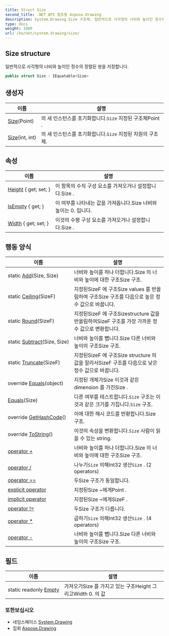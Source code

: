 ```yaml
---
title: Struct Size
second_title: .NET API 참조용 Aspose.Drawing
description: System.Drawing.Size 구조체. 일반적으로 사각형의 너비와 높이인 정수의 정렬된 쌍을 저장합니다.
type: docs
weight: 1080
url: /ko/net/system.drawing/size/
---
```

## Size structure

일반적으로 사각형의 너비와 높이인 정수의 정렬된 쌍을 저장합니다.

```csharp
public struct Size : IEquatable<Size>
```

## 생성자

| 이름 | 설명 |
| --- | --- |
| [Size](size/#constructor_1)(Point) | 의 새 인스턴스를 초기화합니다.`Size` 지정된 구조체Point . |
| [Size](size/#constructor)(int, int) | 의 새 인스턴스를 초기화합니다.`Size` 지정된 차원의 구조체. |

## 속성

| 이름 | 설명 |
| --- | --- |
| [Height](../../system.drawing/size/height/) { get; set; } | 이 항목의 수직 구성 요소를 가져오거나 설정합니다.Size . |
| [IsEmpty](../../system.drawing/size/isempty/) { get; } | 이 여부를 나타내는 값을 가져옵니다.Size 너비와 높이는 0. 입니다. |
| [Width](../../system.drawing/size/width/) { get; set; } | 이것의 수평 구성 요소를 가져오거나 설정합니다.Size . |

## 행동 양식

| 이름 | 설명 |
| --- | --- |
| static [Add](../../system.drawing/size/add/)(Size, Size) | 너비와 높이를 하나 더합니다.Size 의 너비와 높이에 대한 구조Size 구조. |
| static [Ceiling](../../system.drawing/size/ceiling/)(SizeF) | 지정된SizeF 에 구조Size values 를 반올림하여 구조Size 구조를 다음으로 높은 정수 값으로 바꿉니다. |
| static [Round](../../system.drawing/size/round/)(SizeF) | 지정된SizeF 에 구조Sizestructure 값을 반올림하여SizeF 구조를 가장 가까운 정수 값으로 변환합니다. |
| static [Subtract](../../system.drawing/size/subtract/)(Size, Size) | 너비와 높이를 뺍니다.Size 다른 너비와 높이의 구조Size 구조. |
| static [Truncate](../../system.drawing/size/truncate/)(SizeF) | 지정된SizeF 에 구조Size structure 의 값을 잘라서SizeF 구조를 다음으로 낮은 정수 값으로 바꿉니다. |
| override [Equals](../../system.drawing/size/equals/#equals_1)(object) | 지정된 개체가Size 이것과 같은 dimension 를 가진Size . |
| [Equals](../../system.drawing/size/equals/#equals)(Size) | 다른 여부를 테스트합니다.`Size` 구조는 이것과 같은 크기를 가집니다.`Size` 구조. |
| override [GetHashCode](../../system.drawing/size/gethashcode/)() | 이에 대한 해시 코드를 반환합니다.Size 구조. |
| override [ToString](../../system.drawing/size/tostring/)() | 이것의 속성을 변환합니다.`Size` 사람이 읽을 수 있는 string. |
| [operator +](../../system.drawing/size/op_addition/) | 너비와 높이를 하나 더합니다.Size 의 너비와 높이에 대한 구조Size 구조. |
| [operator /](../../system.drawing/size/op_division/#op_division) | 나누기`Size` 의해Int32 생산`Size` . (2 operators) |
| [operator ==](../../system.drawing/size/op_equality/) | 두Size 구조가 동일합니다. |
| [explicit operator](../../system.drawing/size/op_explicit/) | 지정된Size ~에게Point . |
| [implicit operator](../../system.drawing/size/op_implicit/) | 지정된Size ~에게SizeF . |
| [operator !=](../../system.drawing/size/op_inequality/) | 두Size 구조가 다릅니다. |
| [operator *](../../system.drawing/size/op_multiply/#op_multiply) | 곱하기`Size` 의해Int32 생산`Size` . (4 operators) |
| [operator -](../../system.drawing/size/op_subtraction/) | 너비와 높이를 뺍니다.Size 다른 너비와 높이의 구조Size 구조. |

## 필드

| 이름 | 설명 |
| --- | --- |
| static readonly [Empty](../../system.drawing/size/empty/) | 가져오기Size 를 가지고 있는 구조Height 그리고Width 0. 의 값 |

### 또한보십시오

* 네임스페이스 [System.Drawing](../../system.drawing/)
* 집회 [Aspose.Drawing](../../)


